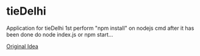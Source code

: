# tieDelhi
Application for tieDelhi
1st perform "npm install" on nodejs cmd
after it has been done do node index.js or npm start...


[Original Idea](https://www.hackerearth.com/sprints/tie-hackathon/teams/2d86393/)
